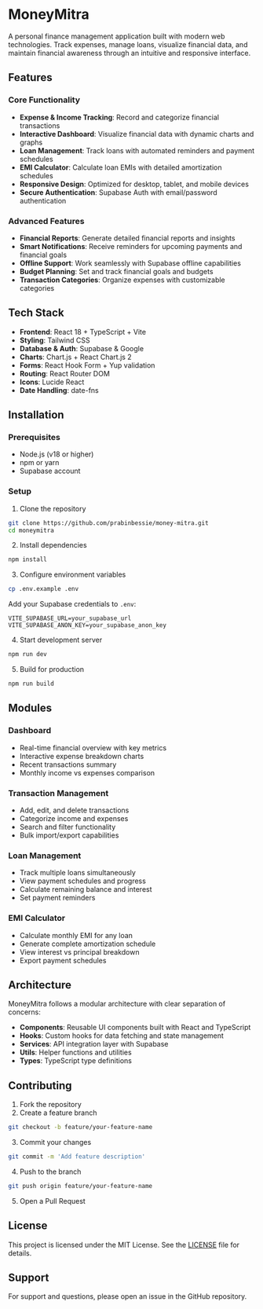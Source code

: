 # MoneyMitra

A personal finance management application built with modern web technologies. Track expenses, manage loans, visualize financial data, and maintain financial awareness through an intuitive and responsive interface.

## Features

### Core Functionality
- **Expense & Income Tracking**: Record and categorize financial transactions
- **Interactive Dashboard**: Visualize financial data with dynamic charts and graphs
- **Loan Management**: Track loans with automated reminders and payment schedules
- **EMI Calculator**: Calculate loan EMIs with detailed amortization schedules
- **Responsive Design**: Optimized for desktop, tablet, and mobile devices
- **Secure Authentication**: Supabase Auth with email/password authentication

### Advanced Features
- **Financial Reports**: Generate detailed financial reports and insights
- **Smart Notifications**: Receive reminders for upcoming payments and financial goals
- **Offline Support**: Work seamlessly with Supabase offline capabilities
- **Budget Planning**: Set and track financial goals and budgets
- **Transaction Categories**: Organize expenses with customizable categories

## Tech Stack

- **Frontend**: React 18 + TypeScript + Vite
- **Styling**: Tailwind CSS
- **Database & Auth**: Supabase & Google
- **Charts**: Chart.js + React Chart.js 2
- **Forms**: React Hook Form + Yup validation
- **Routing**: React Router DOM
- **Icons**: Lucide React
- **Date Handling**: date-fns

## Installation

### Prerequisites
- Node.js (v18 or higher)
- npm or yarn
- Supabase account

### Setup

1. Clone the repository
```bash
git clone https://github.com/prabinbessie/money-mitra.git
cd moneymitra
```

2. Install dependencies
```bash
npm install
```

3. Configure environment variables
```bash
cp .env.example .env
```

Add your Supabase credentials to `.env`:
```
VITE_SUPABASE_URL=your_supabase_url
VITE_SUPABASE_ANON_KEY=your_supabase_anon_key
```

4. Start development server
```bash
npm run dev
```

5. Build for production
```bash
npm run build
```

## Modules

### Dashboard
- Real-time financial overview with key metrics
- Interactive expense breakdown charts
- Recent transactions summary
- Monthly income vs expenses comparison

### Transaction Management
- Add, edit, and delete transactions
- Categorize income and expenses
- Search and filter functionality
- Bulk import/export capabilities

### Loan Management
- Track multiple loans simultaneously
- View payment schedules and progress
- Calculate remaining balance and interest
- Set payment reminders

### EMI Calculator
- Calculate monthly EMI for any loan
- Generate complete amortization schedule
- View interest vs principal breakdown
- Export payment schedules

## Architecture

MoneyMitra follows a modular architecture with clear separation of concerns:

- **Components**: Reusable UI components built with React and TypeScript
- **Hooks**: Custom hooks for data fetching and state management
- **Services**: API integration layer with Supabase
- **Utils**: Helper functions and utilities
- **Types**: TypeScript type definitions

## Contributing

1. Fork the repository
2. Create a feature branch
```bash
git checkout -b feature/your-feature-name
```
3. Commit your changes
```bash
git commit -m 'Add feature description'
```
4. Push to the branch
```bash
git push origin feature/your-feature-name
```
5. Open a Pull Request

## License

This project is licensed under the MIT License. See the [LICENSE](LICENSE) file for details.

## Support

For support and questions, please open an issue in the GitHub repository.